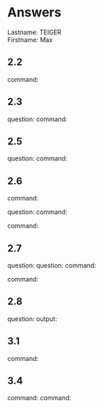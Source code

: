 # Answers

Lastname: TEIGER 	
Firstname: Max

## 2.2
command:

## 2.3
question:
command:

## 2.5
question:
command:

## 2.6
command:

question:
command:

command:

## 2.7
question:
question:
command:

command:

## 2.8
question:
output:

## 3.1
command:

## 3.4
command:
command:
